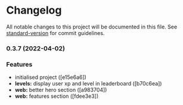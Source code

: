 # Changelog

All notable changes to this project will be documented in this file. See [standard-version](https://github.com/conventional-changelog/standard-version) for commit guidelines.

### 0.3.7 (2022-04-02)


### Features

* initialised project ([e15e6a6])
* **levels:** display user xp and level in leaderboard ([b70c6ea])
* **web:** better hero section ([a983704])
* **web:** features section ([fdee3e3])

